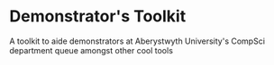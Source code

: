Demonstrator's Toolkit
======================

A toolkit to aide demonstrators at Aberystwyth University's CompSci department queue amongst other cool tools


